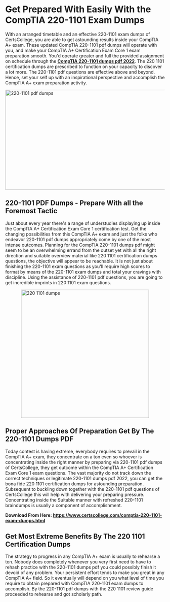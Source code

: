 <h1><strong>Get Prepared With Easily With the CompTIA 220-1101 Exam Dumps&nbsp;</strong></h1>
<p><span style="font-weight: 400;">With an arranged timetable and an effective  220-1101 exam dumps of CertsCollege, you are able to get astounding results inside your CompTIA A+ exam. These updated CompTIA 220-1101 pdf dumps will operate with you, and make your CompTIA A+ Certification Exam Core 1 exam preparation smooth. You'd operate greater and full the provided assignment on schedule through the <strong><a href="https://www.certscollege.com/comptia-220-1101-exam-dumps.html">CompTIA 220-1101 dumps pdf 2022</a></strong>. The 220 1101 certification dumps are prescribed to function on your capacity to discover a lot more. The  220-1101 pdf questions are effective above and beyond. Hence, set your self up with an inspirational perspective and accomplish the CompTIA A+ exam preparation activity.&nbsp;</span></p>
<p><span style="font-weight: 400;"><img style="display: block; margin-left: auto; margin-right: auto;" src="https://i.ibb.co/CPDK3ps/Yellow-and-Blue-Initiative-Blog-Banner.png" alt="220-1101 pdf dumps" width="559" height="315" /></span></p>
<h2><strong>220-1101 PDF Dumps - Prepare With all the Foremost Tactic</strong></h2>
<p><span style="font-weight: 400;">Just about every year there's a range of understudies displaying up inside the CompTIA A+ Certification Exam Core 1 certification test. Get the changing possibilities from this CompTIA A+ exam and just the folks who endeavor 220-1101 pdf dumps appropriately come by one of the most intense outcomes. Planning for the CompTIA 220-1101 dumps pdf might seem to be an overwhelming errand from the outset yet with all the right direction and suitable overview material like 220 1101 certification dumps questions, the objective will appear to be reachable. It is not just about finishing the 220-1101 exam questions as you'll require high scores to format by means of the 220-1101 exam dumps and total your cravings with discipline. Using the assistance of 220-1101 pdf questions, you are going to get incredible imprints in 220 1101 exam questions.</span></p>
<p><span style="font-weight: 400;"><a href="https://tinyurl.com/yc5kt2dw"><img style="display: block; margin-left: auto; margin-right: auto;" src="https://i.ibb.co/9tMrhdY/Teacher-Appreciation-Invitation.png" alt="220 1101 dumps " width="404" height="404" /></a></span></p>
<h2><strong>Proper Approaches Of Preparation Get By The 220-1101 Dumps PDF</strong></h2>
<p><span style="font-weight: 400;">Today contest is having extreme, everybody requires to prevail in the CompTIA A+ exam, they concentrate on a ton even so whoever is concentrating inside the right manner by preparing via 220-1101 pdf dumps of CertsCollege, they get outcome within the CompTIA A+ Certification Exam Core 1 exam questions. The vast majority do not track down the correct techniques or legitimate 220-1101 dumps pdf 2022, you can get the bona fide 220 1101 certification dumps for astounding preparation. Subsequent to buckling down together with the  220-1101 pdf questions of CertsCollege this will help with delivering your preparing pressure. Concentrating inside the Suitable manner with refreshed 220-1101 braindumps is usually a component of accomplishment.</span></p>
<p><span style="font-weight: 400;"><strong>Download From Here: <a href="https://www.certscollege.com/comptia-220-1101-exam-dumps.html">https://www.certscollege.com/comptia-220-1101-exam-dumps.html</a></strong></span></p>
<h2><strong>Get Most Extreme Benefits By The 220 1101 Certification Dumps</strong></h2>
<p><span style="font-weight: 400;">The strategy to progress in any CompTIA A+ exam is usually to rehearse a ton. Nobody does completely whenever you very first need to have to rehash practice with the 220-1101 dumps pdf you could possibly finish it devoid of any problem. Your persistent effort tends to make you great in any CompTIA A+ field. So it eventually will depend on you what level of time you require to obtain prepared with CompTIA 220-1101 exam dumps to accomplish. By the 220-1101 pdf dumps with the 220 1101 review guide proceeded to rehearse and got scholarly path.</span></p>
